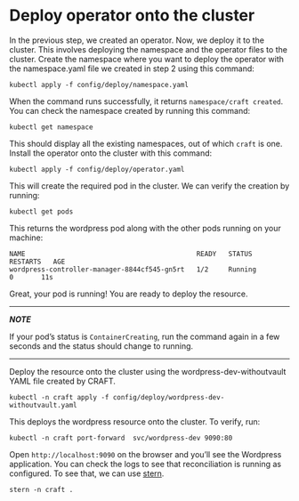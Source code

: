 # Deploy operator onto the cluster

In the previous step, we created an operator. Now, we deploy it to the cluster. This involves deploying the namespace and the operator files to the cluster. Create the namespace where you want to deploy the operator with the namespace.yaml file we created in step 2 using this command:

```
kubectl apply -f config/deploy/namespace.yaml
```
When the command runs successfully, it returns `namespace/craft created`. You can check the namespace created by running this command:

```
kubectl get namespace
```
This should display all the existing namespaces, out of which `craft` is one. Install the operator onto the cluster with this command:

```
kubectl apply -f config/deploy/operator.yaml
```

This will create the required pod in the cluster. We can verify the creation by running:

```
kubectl get pods
```

This returns the wordpress pod along with the other pods running on your machine:
```
NAME                                           READY   STATUS         RESTARTS   AGE
wordpress-controller-manager-8844cf545-gn5rt   1/2     Running           0       11s
```

Great, your pod is running! You are ready to deploy the resource.

---
***NOTE***

If your pod’s status is `ContainerCreating`, run the command again in a few seconds and the status should change to running.

---

Deploy the resource onto the cluster using the wordpress-dev-withoutvault YAML file created by CRAFT.

```
kubectl -n craft apply -f config/deploy/wordpress-dev-withoutvault.yaml
```

This deploys the wordpress resource onto the cluster. To verify, run:
```
kubectl -n craft port-forward  svc/wordpress-dev 9090:80
```

Open `http://localhost:9090` on the browser and you’ll see the Wordpress application. You can check the logs to see that reconciliation is running as configured. To see that, we can use [stern](https://github.com/wercker/stern).

```
stern -n craft .
```
